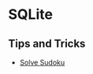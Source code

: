 # SQLite

## Tips and Tricks

- [Solve Sudoku](https://www.sqlite.org/lang_with.html#outlandish_recursive_query_examples)
